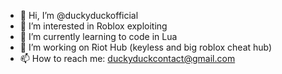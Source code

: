 - 👋 Hi, I’m @duckyduckofficial
- 👀 I’m interested in Roblox exploiting
- 🌱 I’m currently learning to code in Lua
- 💞️ I’m working on Riot Hub (keyless and big roblox cheat hub)
- 📫 How to reach me: duckyduckcontact@gmail.com

<!---
duckyduckofficial/duckyduckofficial is a ✨ special ✨ repository because its `README.md` (this file) appears on your GitHub profile.
You can click the Preview link to take a look at your changes.
--->
